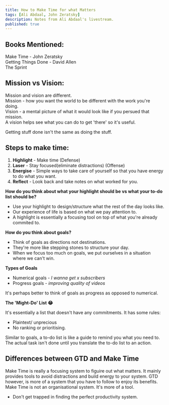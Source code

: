 ```yaml
---
title: How to Make Time for what Matters
tags: [Ali Abdaal, John Zeratsky]
description: Notes from Ali Abdaal's livestream.
published: true
---
```


## Books Mentioned: <br />
Make Time - John Zeratsky <br />
Getting Things Done - David Allen<br />
The Sprint<br />

## Mission vs Vision:
Mission and vision are different. <br />
Mission - how you want the world to be different with the work you're doing. <br />
Vision - a mental picture of what it would look like if you persued that mission. <br />
A vision helps see what you can do to get 'there' so it's useful. <br />

Getting stuff done isn't the same as doing the stuff. <br />

## Steps to make time: <br />
1) <strong>Highlight</strong> - Make time (Defense) <br />
2) <strong>Laser</strong> - Stay focused(eliminate distractions) (Offense) <br />
3) <strong>Energise</strong> - Simple ways to take care of yourself so that you have energy to do what you want. <br />
4) <strong>Reflect</strong> - Look back and take notes on what worked for you. <br />

<strong>How do you think about what your highlight should be vs what your to-do list should be? </strong><br />
 - Use your highlight to design/structure what the rest of the day looks like. <br />
 - Our experience of life is based on what we pay attention to. <br />
 - A highlight is essentially a focusing tool on top of what you're already commited to. <br />
 
<strong>How do you think about goals? </strong><br />
 - Think of goals as directions not destinations. <br />
 - They're more like stepping stones to structure your day. <br />
 - When we focus too much on goals, we put ourselves in a situation where we can't win.<br />

 <strong> Types of Goals</strong><br />
 - Numerical goals - <i>I wanna get x subscribers</i> <br />
 - Progress goals - <i>improving quality of videos</i><br />
 
 It's perhaps better to think of goals as progress as opposed to numerical.<br />
 
 <strong>The 'Might-Do' List 😂</strong><br />
 
 It's essentially a list that doesn't have any commitments. 
 It has some rules:
 - Plaintext/ unprecious
 - No ranking or prioritising.<br />
 
 Similar to goals, a to-do list is like a guide to remind you what you need to. The actual task isn't done until you translate the to-do list to an action. <br />
 
 ## Differences between GTD and Make Time <br />
Make Time is really a focusing system to figuire out what matters. It mainly provides tools to avoid distractions and build energy to your system. GTD however, is more of a system that you have to follow to enjoy its benefits. Make Time is not an organisational system. It's more of a tool. <br />
 
 - Don't get trapped in finding the perfect productivity system.
